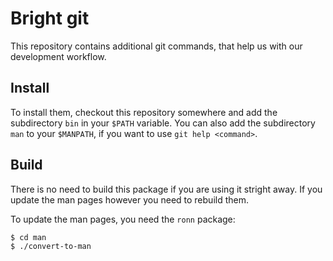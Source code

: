 Bright git
==========

This repository contains additional git commands, that help us with our
development workflow.

Install
-------

To install them, checkout this repository somewhere and add the subdirectory
`bin` in your `$PATH` variable. You can also add the subdirectory `man` to your
`$MANPATH`, if you want to use `git help <command>`.

Build
-----

There is no need to build this package if you are using it stright away. If you
update the man pages however you need to rebuild them.

To update the man pages, you need the `ronn` package:

```
$ cd man
$ ./convert-to-man
```
